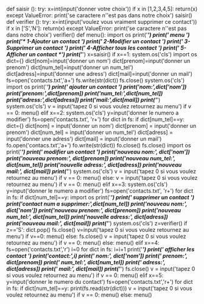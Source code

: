 def saisir ():
    try:
        x=int(input('donner votre choix'))
        if x in [1,2,3,4,5]:
            return(x)
    except ValueError:
        print('se caractere n''est pas dans notre choix')
        saisir()
def verifier ():
    try:
        x=int(input('voulez vous vraiment supprimer ce contact'))
        if x in ['S','N']:
            return(x)
    except ValueError:
        print('se caractere n''est pas dans notre choix')
        verifier()
def menu():
    import os
    print('*****************************************************')
    print('                    menu                            ')
    print('*            1-Ajouter un contact                   *')
    print('*            2-Modifier un contact                  *')
    print('*            3-Supprimer un contact                 *')
    print('*            4-Afficher tous les contact            *')
    print('*            5-Afficher un contact                  *')
    print('*****************************************************')
    x=saisir()
    if x==1:
        system.os('cls')
        import os
        dict={}
        dict[nom]=input('donner un nom')
        dict[prenom]=input('donner un prenom')
        dict[num_tel]=input('donner un num_tel')
        dict[adress]=input('donner une adress')
        dict[mail]=input('donner un mail')
        fs=open('contacts.txt','a+')
        fs.write(str(dict))
        fs.close()
        system.os('cls')
        import os
        print('*****************************************************')
        print('                      ajouter un contact             ')
        print('nom:',dict['nom'])
        print('prenom:',dict[prenom])
        print('num_tel:',dict[num_tel])
        print('adress:',dict[adress])
        print('mail:',dict[mail])
        print('*****************************************************')
        system.os('cls')
        v = input('tapez 0 si vous voulez retournez au menu')
        if v == 0:
            menu()
    elif x==2:
        system.os('cls')
        y=input('donner le numero a modifier')
        fs=open('contacts.txt', 'r+')
        for dict in fs:
            if dict[num_tel]==y:
                dict={}
                dict[nom] = input('donner un  nom')
                dict[prenom] = input('donner un prenom')
                dict[num_tel] = input('donner un num_tel')
                dict[adress] = input('donner une adress')
                dict[mail] = input('donner un mail')
                fo.open('contacs.txt','a+')
                fo.write(str(dict))
                fo.close()
                fs.close()
                import os
                print('*****************************************************')
                print('                      modifier un contact             ')
                print('nouveau nom:', dict['nom'])
                print('nouveau prenom:', dict[prenom])
                print('nouveau num_tel:', dict[num_tel])
                print('nouvelle adress:', dict[adress])
                print('nouveau mail:', dict[mail])
                print('*****************************************************')
                system.os('cls')
                v = input('tapez 0 si vous voulez retournez au menu')
                if v == 0:
                    menu()
        else:
            v = input('tapez 0 si vous voulez retournez au menu')
            if v == 0:
                menu()
    elif x==3:
        system.os('cls')
        y=input('donner le numero a modifier')
        fs=open('contacts.txt', 'r+')
        for dict in fs:
            if dict[num_tel]==y:
                import os
                print('*****************************************************')
                print('                      supprimer un contact             ')
                print('contact num a supprimer:',dict[num_tel])
                print('nouveau nom:', dict['nom'])
                print('nouveau prenom:', dict[prenom])
                print('nouveau num_tel:', dict[num_tel])
                print('nouvelle adress:', dict[adress])
                print('nouveau mail:', dict[mail])
                print('*****************************************************')
                system.os('cls')
                z=verifier()
                if z=='S':
                    dict.pop()
                    fs.close()
                    v=input('tapez 0 si vous voulez retournez au menu')
                    if v==0:
                        menu()
                else:
                    fs.close()
                    v = input('tapez 0 si vous voulez retournez au menu')
                    if v == 0:
                        menu()
        else:
            menu()
    elif x==4:
        fs=open('contacts.txt','r')
        i=0
        for dict in fs:
            i=i+1
            print('*****************************************************')
            print('                      afficher les  contact             ')
            print('contact:',i)
            print(' nom:', dict['nom'])
            print(' prenom:', dict[prenom])
            print(' num_tel:', dict[num_tel])
            print(' adress:', dict[adress])
            print(' mail:', dict[mail])
            print('*****************************************************')
        fs.close()
        v = input('tapez 0 si vous voulez retournez au menu')
        if v == 0:
            menu()
    elif x==5:
        y=input('donner le numero du contact')
        fs=open('contacts.txt','r+')
        for dict in fs:
            if dict[num_tel]==y:
                print(fs.read(str(dict)))
                v = input('tapez 0 si vous voulez retournez au menu')
                if v == 0:
                    menu()
        else:
            menu()
